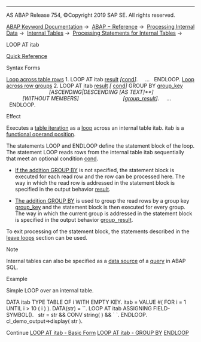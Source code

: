   

* * *

AS ABAP Release 754, ©Copyright 2019 SAP SE. All rights reserved.

[ABAP Keyword Documentation](https://help.sap.com/doc/abapdocu_754_index_htm/7.54/en-US/abenabap.htm) →  [ABAP − Reference](https://help.sap.com/doc/abapdocu_754_index_htm/7.54/en-US/abenabap_reference.htm) →  [Processing Internal Data](https://help.sap.com/doc/abapdocu_754_index_htm/7.54/en-US/abenabap_data_working.htm) →  [Internal Tables](https://help.sap.com/doc/abapdocu_754_index_htm/7.54/en-US/abenitab.htm) →  [Processing Statements for Internal Tables](https://help.sap.com/doc/abapdocu_754_index_htm/7.54/en-US/abentable_processing_statements.htm) → 

LOOP AT itab

[Quick Reference](https://help.sap.com/doc/abapdocu_754_index_htm/7.54/en-US/abaploop_at_itab_shortref.htm)

Syntax Forms

[Loop across table rows](https://help.sap.com/doc/abapdocu_754_index_htm/7.54/en-US/abaploop_at_itab.htm)
1\. LOOP AT itab [result](https://help.sap.com/doc/abapdocu_754_index_htm/7.54/en-US/abaploop_at_itab_result.htm) *\[*[cond](https://help.sap.com/doc/abapdocu_754_index_htm/7.54/en-US/abaploop_at_itab_cond.htm)*\]*.
    ...
  ENDLOOP.
[Loop across row groups](https://help.sap.com/doc/abapdocu_754_index_htm/7.54/en-US/abaploop_at_itab_group_by.htm)
2\. LOOP AT itab [result](https://help.sap.com/doc/abapdocu_754_index_htm/7.54/en-US/abaploop_at_itab_result.htm) *\[* [cond](https://help.sap.com/doc/abapdocu_754_index_htm/7.54/en-US/abaploop_at_itab_cond.htm)*\]* GROUP BY [group\_key](https://help.sap.com/doc/abapdocu_754_index_htm/7.54/en-US/abaploop_at_itab_group_by_key.htm)
                             *\[*ASCENDING*|*DESCENDING *\[*AS TEXT*\]**\]*
                             *\[*WITHOUT MEMBERS*\]*
                             *\[*[group\_result](https://help.sap.com/doc/abapdocu_754_index_htm/7.54/en-US/abaploop_at_itab_group_by_binding.htm)*\]*.
    ...
  ENDLOOP.

Effect

Executes a [table iteration](https://help.sap.com/doc/abapdocu_754_index_htm/7.54/en-US/abentable_iteration_glosry.htm "Glossary Entry") as a [loop](https://help.sap.com/doc/abapdocu_754_index_htm/7.54/en-US/abenloop_glosry.htm "Glossary Entry") across an internal table itab. itab is a [functional operand position](https://help.sap.com/doc/abapdocu_754_index_htm/7.54/en-US/abenfunctional_position_glosry.htm "Glossary Entry").

The statements LOOP and ENDLOOP define the statement block of the loop. The statement LOOP reads rows from the internal table itab sequentially that meet an optional condition [cond](https://help.sap.com/doc/abapdocu_754_index_htm/7.54/en-US/abaploop_at_itab_cond.htm).

-   [If the addition GROUP BY](https://help.sap.com/doc/abapdocu_754_index_htm/7.54/en-US/abaploop_at_itab.htm) is not specified, the statement block is executed for each read row and the row can be processed here. The way in which the read row is addressed in the statement block is specified in the output behavior [result](https://help.sap.com/doc/abapdocu_754_index_htm/7.54/en-US/abaploop_at_itab_result.htm).
    
-   [The addition GROUP BY](https://help.sap.com/doc/abapdocu_754_index_htm/7.54/en-US/abaploop_at_itab_group_by.htm) is used to group the read rows by a group key [group\_key](https://help.sap.com/doc/abapdocu_754_index_htm/7.54/en-US/abaploop_at_itab_group_by_key.htm) and the statement block is then executed for every group. The way in which the current group is addressed in the statement block is specified in the output behavior [group\_result](https://help.sap.com/doc/abapdocu_754_index_htm/7.54/en-US/abaploop_at_itab_group_by_binding.htm).
    

To exit processing of the statement block, the statements described in the [leave loops](https://help.sap.com/doc/abapdocu_754_index_htm/7.54/en-US/abenleave_loops.htm) section can be used.

Note

Internal tables can also be specified as a [data source](https://help.sap.com/doc/abapdocu_754_index_htm/7.54/en-US/abapselect_itab.htm) of a [query](https://help.sap.com/doc/abapdocu_754_index_htm/7.54/en-US/abenquery_glosry.htm "Glossary Entry") in ABAP SQL.

Example

Simple LOOP over an internal table.

DATA itab TYPE TABLE OF i WITH EMPTY KEY.
itab = VALUE #( FOR i = 1 UNTIL i > 10 ( i ) ).
DATA(str) = \`\`.
LOOP AT itab ASSIGNING FIELD-SYMBOL(<fs>).
  str = str && CONV string( <fs> ) && \` \`.
ENDLOOP.
cl\_demo\_output=>display( str ).

Continue
[LOOP AT itab - Basic Form](https://help.sap.com/doc/abapdocu_754_index_htm/7.54/en-US/abaploop_at_itab.htm)
[LOOP AT itab - GROUP BY](https://help.sap.com/doc/abapdocu_754_index_htm/7.54/en-US/abaploop_at_itab_group_by.htm)
[ENDLOOP](https://help.sap.com/doc/abapdocu_754_index_htm/7.54/en-US/abapendloop.htm)